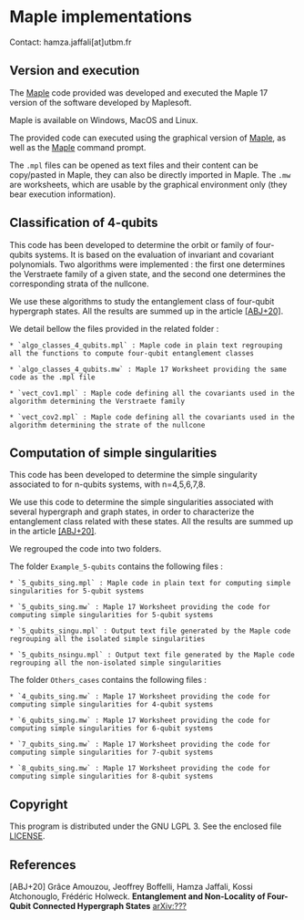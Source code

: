 # Maple implementations

Contact: hamza.jaffali[at]utbm.fr

## Version and execution

The [Maple](http://www.maplesoft.com/) code provided was developed and executed
the Maple 17 version of the software developed by Maplesoft. 

Maple is available on Windows, MacOS and Linux.

The provided code can executed using the graphical version of
[Maple](http://www.maplesoft.com/), as well as the
[Maple](http://www.maplesoft.com/) command prompt.

The `.mpl` files can be opened as text files and their content can be
copy/pasted in Maple, they can also be directly imported in Maple. The `.mw` are
worksheets, which are usable by the graphical environment only (they bear
execution information).

## Classification of 4-qubits

This code has been developed to determine the orbit or family of four-qubits
systems. It is based on the evaluation of invariant and covariant polynomials.
Two algorithms  were implemented : the first one determines the Verstraete
family of a given state, and  the second one determines the corresponding strata
of the nullcone.

We use these algorithms to study the entanglement class of four-qubit hypergraph
states. All the results  are summed up in the article [[ABJ+20]](#ABJ20).

We detail bellow the files provided in the related folder : 

    * `algo_classes_4_qubits.mpl` : Maple code in plain text regrouping all the functions to compute four-qubit entanglement classes

    * `algo_classes_4_qubits.mw` : Maple 17 Worksheet providing the same code as the .mpl file

    * `vect_cov1.mpl` : Maple code defining all the covariants used in the algorithm determining the Verstraete family

    * `vect_cov2.mpl` : Maple code defining all the covariants used in the algorithm determining the strate of the nullcone

## Computation of simple singularities

This code has been developed to determine the simple singularity associated to
for n-qubits systems, with n=4,5,6,7,8. 

We use this code to determine the simple singularities associated with several 
hypergraph and graph states, in order to characterize the entanglement class 
related with these states. All the results are summed up in the article
[[ABJ+20]](#ABJ20).

We regrouped the code into two folders. 

The folder `Example_5-qubits` contains the following files :

    * `5_qubits_sing.mpl` : Maple code in plain text for computing simple singularities for 5-qubit systems

    * `5_qubits_sing.mw` : Maple 17 Worksheet providing the code for computing simple singularities for 5-qubit systems

    * `5_qubits_singu.mpl` : Output text file generated by the Maple code regrouping all the isolated simple singularities

    * `5_qubits_nsingu.mpl` : Output text file generated by the Maple code regrouping all the non-isolated simple singularities


The folder `Others_cases` contains the following files :

    * `4_qubits_sing.mw` : Maple 17 Worksheet providing the code for computing simple singularities for 4-qubit systems

    * `6_qubits_sing.mw` : Maple 17 Worksheet providing the code for computing simple singularities for 6-qubit systems

    * `7_qubits_sing.mw` : Maple 17 Worksheet providing the code for computing simple singularities for 7-qubit systems

    * `8_qubits_sing.mw` : Maple 17 Worksheet providing the code for computing simple singularities for 8-qubit systems

## Copyright

This program is distributed under the GNU LGPL 3. See the enclosed file 
[LICENSE](LICENSE).

## References

<a id="ABJ20"/>[ABJ+20] Grâce Amouzou, Jeoffrey Boffelli, Hamza Jaffali, Kossi
Atchonouglo, Frédéric Holweck. **Entanglement and Non-Locality of Four-Qubit
Connected Hypergraph States**  [arXiv:???](https://arxiv.org/abs/???)
